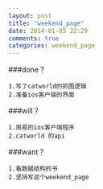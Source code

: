 ```yaml
---
layout: post
title: "weekend_page"
date: 2014-01-05 22:29
comments: true
categories: weekend_page
---
```

###done？

	1.写了catworld的抓图逻辑
	2.准备ios客户端的界面
	
###will？

	1.简易的ios客户端程序
	2.catworld 的api
	
###want？

	1.看数据结构的书
	2.坚持写这个weekend_page